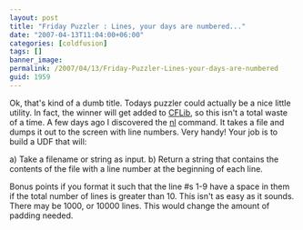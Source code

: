 ```yaml
---
layout: post
title: "Friday Puzzler : Lines, your days are numbered..."
date: "2007-04-13T11:04:00+06:00"
categories: [coldfusion]
tags: []
banner_image: 
permalink: /2007/04/13/Friday-Puzzler-Lines-your-days-are-numbered
guid: 1959
---
```


Ok, that's kind of a dumb title. Todays puzzler could actually be a nice little utility. In fact, the winner will get added to <a href="http://www.cflib.org">CFLib</a>, so this isn't a total waste of a time. A few days ago I discovered the <a href="http://www.opengroup.org/onlinepubs/009695399/utilities/nl.html">nl</a> command. It takes a file and dumps it out to the screen with line numbers. Very handy! Your job is to build a UDF that will:

a) Take a filename or string as input.
b) Return a string that contains the contents of the file with a line number at the beginning of each line.

Bonus points if you format it such that the line #s 1-9 have a space in them if the total number of lines is greater than 10. This isn't as easy as it sounds. There may be 1000, or 10000 lines. This would change the amount of padding needed.